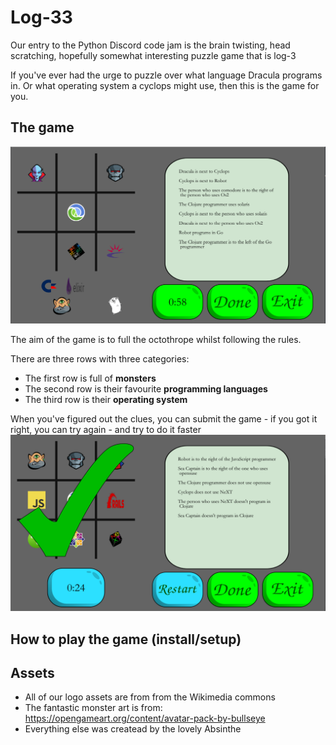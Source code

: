 # Log-33
Our entry to the Python Discord code jam is the brain twisting, head scratching, hopefully somewhat interesting puzzle 
game that is log-3


If you've ever had the urge to puzzle over what language Dracula programs in. Or what operating system a cyclops might 
use,  then this is the game for you.
## The game 
![Example screen](https://github.com/CharlieADavies/game-jam-2020/blob/dev/the-comet-that-shook-the-py/screenshot_1.PNG)

The aim of the game is to full the octothrope whilst following the rules. 

There are three rows with three categories:
* The first row is full of **monsters**
* The second row is their favourite **programming languages**
* The third row is their **operating system**

When you've figured out the clues, you can submit the game - if you got it right, you can try again - and try to do it faster
![Winning screen](https://github.com/CharlieADavies/game-jam-2020/blob/dev/the-comet-that-shook-the-py/screenshot_2.png)
## How to play the game (install/setup)


## Assets
* All of our logo assets are from from the Wikimedia commons
* The fantastic monster art is from: https://opengameart.org/content/avatar-pack-by-bullseye
* Everything else was createad by the lovely Absinthe
